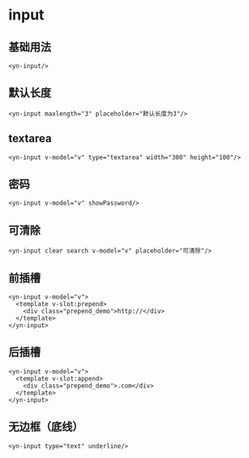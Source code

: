 <demo-pc location="https://ui.dullar.xyz/mercury/#/input"></demo-pc>
# input

## 基础用法

```vue
<yn-input/>
```

## 默认长度

```vue
<yn-input maxlength="3" placeholder="默认长度为3"/>
```

## textarea

```vue
<yn-input v-model="v" type="textarea" width="300" height="100"/>
```

## 密码

```vue
<yn-input v-model="v" showPassword/>
```

## 可清除

```vue
<yn-input clear search v-model="v" placeholder="可清除"/>
```

## 前插槽

```vue
<yn-input v-model="v">
  <template v-slot:prepend>
    <div class="prepend_demo">http://</div>
  </template>
</yn-input>
```

## 后插槽

```vue
<yn-input v-model="v">
  <template v-slot:append>
    <div class="prepend_demo">.com</div>
  </template>
</yn-input>
```

## 无边框（底线）

```vue
<yn-input type="text" underline/>
```